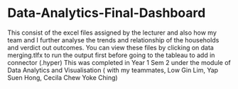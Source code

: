 # Data-Analytics-Final-Dashboard
This consist of the excel files assigned by the lecturer and also how my team and I further analyse the trends and relationship of the households and verdict out outcomes.
You can view these files by clicking on data merging.tlfx to run the output first before going to the tableau to add in connector (.hyper) 
This was completed in Year 1 Sem 2 under the module of Data Analytics and Visualisation ( with my teammates, Low Gin Lim, Yap Suen Hong, Cecila Chew Yoke Ching)
